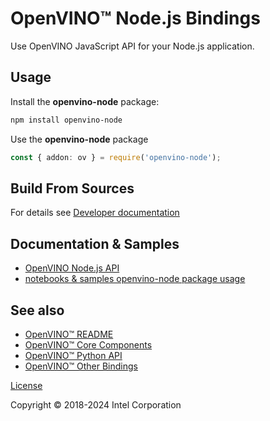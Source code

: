 # OpenVINO™ Node.js Bindings

Use OpenVINO JavaScript API for your Node.js application.

## Usage

Install the **openvino-node** package:

```sh
npm install openvino-node
```

Use the **openvino-node** package

```ts
const { addon: ov } = require('openvino-node');
```

## Build From Sources

For details see [Developer documentation](https://github.com/openvinotoolkit/openvino/blob/master/src/bindings/js/docs/README.md#openvino-node-package-developer-documentation)

## Documentation & Samples

- [OpenVINO Node.js API](https://docs.openvino.ai/2024/api/nodejs_api/nodejs_api.html)
- [notebooks & samples openvino-node package usage](https://github.com/openvinotoolkit/openvino/blob/master/samples/js/node/README.md)

## See also

* [OpenVINO™ README](https://github.com/openvinotoolkit/openvino/blob/master/README.md)
* [OpenVINO™ Core Components](https://github.com/openvinotoolkit/openvino/blob/master/src/README.md)
* [OpenVINO™ Python API](https://github.com/openvinotoolkit/openvino/blob/master/src/bindings/python/README.md)
* [OpenVINO™ Other Bindings](https://github.com/openvinotoolkit/openvino/blob/master/src/bindings/README.md)

[License](https://github.com/openvinotoolkit/openvino/blob/master/LICENSE)

Copyright © 2018-2024 Intel Corporation
